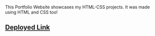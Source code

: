 This Portfolio Website showcases my HTML-CSS projects. It was made using HTML and CSS too!

## [Deployed Link](https://saurabh-s-portfolio-website.netlify.app/)